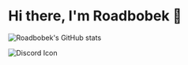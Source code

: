 # **Hi there, I'm Roadbobek 👋**

![Roadbobek's GitHub stats](https://github-readme-stats.vercel.app/api?username=roadbobek&show_icons=true&theme=transparent)

![Discord Icon](https://cdnjs.cloudflare.com/ajax/libs/bootstrap-icons/1.13.1/icons/discord.svg)
